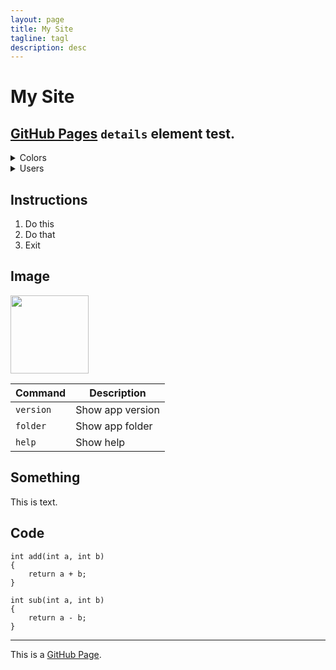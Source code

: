 ```yaml
---
layout: page
title: My Site
tagline: tagl
description: desc
---
```



# My Site
## [GitHub Pages](https://pages.github.com/) `details` element test.

<details markdown="1">
  
<summary>Colors</summary>

**Basic**

* Red
* Yellow
* Green

**Other**

* Black
* White

</details>

<details markdown="1">
  
<summary>Users</summary>

| User | Username | Status |
| --- | --- | --- |
| John | asdf | 1 |
| Bob | qwer | 1 |
| Mary | zxcv | 0 |

</details>

## Instructions
1. Do this
2. Do that
3. Exit

## Image

<picture>
  <img src="https://user-images.githubusercontent.com/25423296/163456779-a8556205-d0a5-45e2-ac17-42d089e3c3f8.png" width='125'>
</picture>

| Command | Description |
| --- | --- |
| `version` | Show app version |
| `folder` | Show app folder |
| `help` | Show help |

## Something
This is text.

## Code

```
int add(int a, int b)
{
    return a + b;
}
```
```
int sub(int a, int b)
{
    return a - b;
}
```


---

This is a [GitHub Page](https://pages.github.com/).
